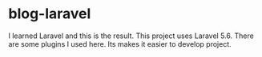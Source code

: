 # blog-laravel

I learned Laravel and this is the result.
This project uses Laravel 5.6. There are some plugins I used here. Its makes it easier to develop project.

